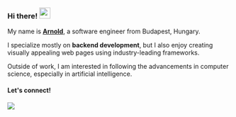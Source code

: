 ### Hi there! <img src="https://emojis.slackmojis.com/emojis/images/1643514655/6611/wave-animated.gif" width="25" />

My name is [**Arnold**](https://arn0ld.me), a software engineer from Budapest, Hungary.

I specialize mostly on **backend development**, but I also enjoy creating visually appealing web pages using industry-leading frameworks.

Outside of work, I am interested in following the advancements in computer science, especially in artificial intelligence.

#### Let's connect!

[<img src="https://img.shields.io/badge/LinkedIn-0077B5?style=for-the-badge&logo=linkedin&logoColor=white" />](https://www.linkedin.com/in/arnold-rudyi/)
